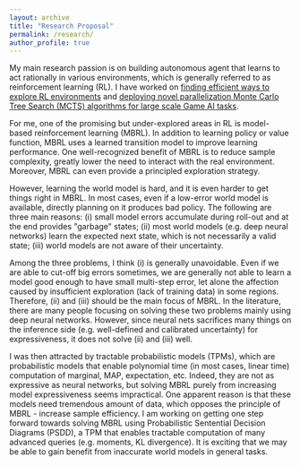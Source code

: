 ```yaml
---
layout: archive
title: "Research Proposal"
permalink: /research/
author_profile: true
---
```


My main research passion is on building autonomous agent that learns to act rationally in various environments, which is generally referred to as reinforcement learning (RL). I have worked on [finding efficient ways to explore RL environments](https://liuanji.github.io/publication/2019-09-05-AAC) and [deploying novel parallelization Monte Carlo Tree Search (MCTS) algorithms for large scale Game AI tasks](https://liuanji.github.io/publication/2019-09-25-P-UCT).

For me, one of the promising but under-explored areas in RL is model-based reinforcement learning (MBRL). In addition to learning policy or value function, MBRL uses a learned transition model to improve learning performance. One well-recognized benefit of MBRL is to reduce sample complexity, greatly lower the need to interact with the real environment. Moreover, MBRL can even provide a principled exploration strategy.

However, learning the world model is hard, and it is even harder to get things right in MBRL. In most cases, even if a low-error world model is available, directly planning on it produces bad policy. The following are three main reasons: (i) small model errors accumulate during roll-out and at the end provides "garbage" states; (ii) most world models (e.g. deep neural networks) learn the expected next state, which is not necessarily a valid state; (iii) world models are not aware of their uncertainty. 

Among the three problems, I think (i) is generally unavoidable. Even if we are able to cut-off big errors sometimes, we are generally not able to learn a model good enough to have small multi-step error, let alone the affection caused by insufficient exploration (lack of training data) in some regions. Therefore, (ii) and (iii) should be the main focus of MBRL. In the literature, there are many people focusing on solving these two problems mainly using deep neural networks. However, since neural nets sacrifices many things on the inference side (e.g. well-defined and calibrated uncertainty) for expressiveness, it does not solve (ii) and (iii) well.

I was then attracted by tractable probabilistic models (TPMs), which are probabilistic models that enable polynomial time (in most cases, linear time) computation of marginal, MAP, expectation, etc. Indeed, they are not as expressive as neural networks, but solving MBRL purely from increasing model expressiveness seems impractical. One apparent reason is that these models need tremendous amount of data, which opposes the principle of MBRL - increase sample efficiency. I am working on getting one step forward towards solving MBRL using Probabilistic Sentential Decision Diagrams (PSDD), a TPM that enables tractable computation of many advanced queries (e.g. moments, KL divergence). It is exciting that we may be able to gain benefit from inaccurate world models in general tasks.

